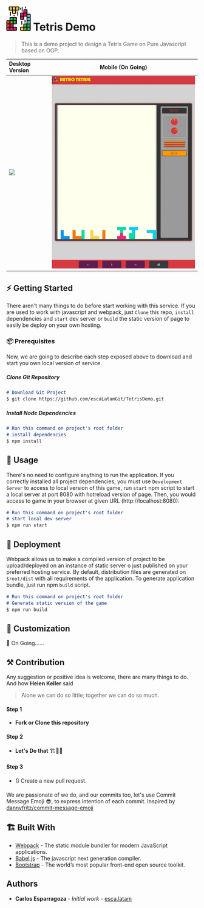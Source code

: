 # ![](./src/asset/image/logo.png) Tetris Demo

> This is a demo project to design a Tetris Game on Pure Javascript based on OOP.
 
 
 | Desktop Version | Mobile (On Going) | 
 | :---         |     :---:      |  
 | ![](./raw/preview_game.gif)| ![](./raw/preview_mobile_game.gif)   |  
## ⚡ Getting Started

There aren't many things to do before start working with this service. 
If you are used to work with javascript and webpack, just `Clone` 
this repo, `install` dependencies and `start` dev server or `build` the static version of page to easily be deploy on your own hosting. 

### 📦 Prerequisites

Now, we are going to describe each step exposed above to download and start you own local version of service.

##### *Clone Git Repository*
```Markdown
# Download Git Project
$ git clone https://github.com/escaLatamGit/TetrisDemo.git
``` 
##### *Install Node Dependencies*
```Markdown
# Run this command on project's root folder
# install dependencies
$ npm install
``` 

## 🎉 Usage   
There's no need to configure anything to run the application.
 If you correctly installed all project dependencies, you must 
 use `Development Server` to access to local version of this game, run `start` npm script
  to start a local server at port 8080 with hotreload version of page. Then, you would access to game
 in your browser at given URL (http://localhost:8080):
```Markdown
# Run this command on project's root folder
# start local dev server
$ npm run start
``` 

## 🚀 Deployment
Webpack allows us to make a compiled version of project to be upload/deployed
 on an instance of static server o just published on your preferred hosting service. 
 By default, distribution files are generated on `$root/dist`   with all requirements of the application. 
 To generate application bundle, just run npm `build` script. 
```Markdown
# Run this command on project's root folder
# Generate static version of the game
$ npm run build
``` 

## 🎨 Customization  
🚧 On Going......

## ⚒ Contribution
Any suggestion or positive idea is welcome, there are many things to do. 
And how **Helen Keller** said 
>Alone we can do so little; together we can do so much.
#### Step 1
- **Fork or Clone this repository**
#### Step 2
- **Let's Do that** 🏗👷‍♀️
#### Step 3
- 🔃 Create a new pull request.

We are passionate of we do, and our commits too, let's use Commit Message Emoji 😎, to express intention of each commit. 
Inspired by [dannyfritz/commit-message-emoji](https://github.com/dannyfritz/commit-message-emoji)

## 🏗 Built With
* [Webpack](https://webpack.js.org/) - The static module bundler for modern JavaScript applications.
* [Babel js](https://babeljs.io/) - The javascript next generation compiler.
* [Bootstrap](https://getbootstrap.com/) - The world’s most popular front-end open source toolkit. 

## Authors

* **Carlos Esparragoza** - *Initial work* - [esca.latam](https://github.com/escaLatamGit)
  
